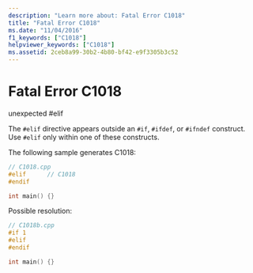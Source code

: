 ```yaml
---
description: "Learn more about: Fatal Error C1018"
title: "Fatal Error C1018"
ms.date: "11/04/2016"
f1_keywords: ["C1018"]
helpviewer_keywords: ["C1018"]
ms.assetid: 2ceb8a99-30b2-4b80-bf42-e9f3305b3c52
---
```

# Fatal Error C1018

unexpected #elif

The `#elif` directive appears outside an `#if`, `#ifdef`, or `#ifndef` construct. Use `#elif` only within one of these constructs.

The following sample generates C1018:

```cpp
// C1018.cpp
#elif      // C1018
#endif

int main() {}
```

Possible resolution:

```cpp
// C1018b.cpp
#if 1
#elif
#endif

int main() {}
```
